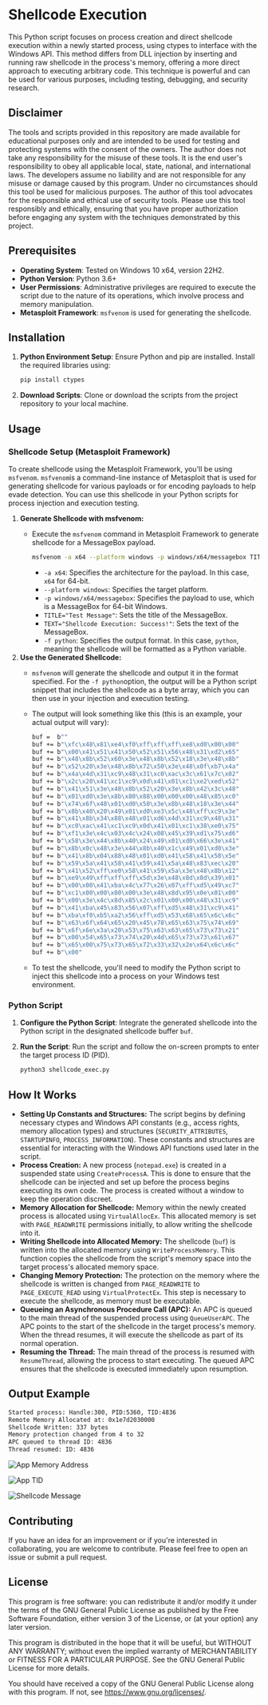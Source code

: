 # Shellcode Execution

This Python script focuses on process creation and direct shellcode execution within a newly started process, using ctypes to interface with the Windows API. This method differs from DLL injection by inserting and running raw shellcode in the process's memory, offering a more direct approach to executing arbitrary code. This technique is powerful and can be used for various purposes, including testing, debugging, and security research.

## Disclaimer

The tools and scripts provided in this repository are made available for educational purposes only and are intended to be used for testing and protecting systems with the consent of the owners. The author does not take any responsibility for the misuse of these tools. It is the end user's responsibility to obey all applicable local, state, national, and international laws. The developers assume no liability and are not responsible for any misuse or damage caused by this program. Under no circumstances should this tool be used for malicious purposes. The author of this tool advocates for the responsible and ethical use of security tools. Please use this tool responsibly and ethically, ensuring that you have proper authorization before engaging any system with the techniques demonstrated by this project.

## Prerequisites

- **Operating System**: Tested on Windows 10 x64, version 22H2.
- **Python Version**: Python 3.6+
- **User Permissions**: Administrative privileges are required to execute the script due to the nature of its operations, which involve process and memory manipulation.
- **Metasploit Framework**: `msfvenom` is used for generating the shellcode.

## Installation

1. **Python Environment Setup**: Ensure Python and pip are installed. Install the required libraries using:
    
    ```bash
    pip install ctypes
    ```
    
2. **Download Scripts**: Clone or download the scripts from the project repository to your local machine.

## Usage

### Shellcode Setup (Metasploit Framework)

To create shellcode using the Metasploit Framework, you'll be using `msfvenom`. `msfvenom`is a command-line instance of Metasploit that is used for generating shellcode for various payloads or for encoding payloads to help evade detection. You can use this shellcode in your Python scripts for process injection and execution testing.

1. **Generate Shellcode with msfvenom:**
    - Execute the `msfvenom` command in Metasploit Framework to generate shellcode for a MessageBox payload.
        
        ```bash
        msfvenom -a x64 --platform windows -p windows/x64/messagebox TITLE="Test Message" TEXT="Shellcode Execution: Success!" -f python
        ```
        
        - `-a x64`: Specifies the architecture for the payload. In this case, `x64` for 64-bit.
        - `--platform windows`: Specifies the target platform.
        - `-p windows/x64/messagebox`: Specifies the payload to use, which is a MessageBox for 64-bit Windows.
        - `TITLE="Test Message"`: Sets the title of the MessageBox.
        - `TEXT="Shellcode Execution: Success!"`: Sets the text of the MessageBox.
        - `-f python`: Specifies the output format. In this case, `python`, meaning the shellcode will be formatted as a Python variable.
2. **Use the Generated Shellcode:**
    - `msfvenom` will generate the shellcode and output it in the format specified. For the `-f python`option, the output will be a Python script snippet that includes the shellcode as a byte array, which you can then use in your injection and execution testing.
    - The output will look something like this (this is an example, your actual output will vary):
        
        ```bash
        buf =  b""
        buf += b"\xfc\x48\x81\xe4\xf0\xff\xff\xff\xe8\xd0\x00\x00"
        buf += b"\x00\x41\x51\x41\x50\x52\x51\x56\x48\x31\xd2\x65"
        buf += b"\x48\x8b\x52\x60\x3e\x48\x8b\x52\x18\x3e\x48\x8b"
        buf += b"\x52\x20\x3e\x48\x8b\x72\x50\x3e\x48\x0f\xb7\x4a"
        buf += b"\x4a\x4d\x31\xc9\x48\x31\xc0\xac\x3c\x61\x7c\x02"
        buf += b"\x2c\x20\x41\xc1\xc9\x0d\x41\x01\xc1\xe2\xed\x52"
        buf += b"\x41\x51\x3e\x48\x8b\x52\x20\x3e\x8b\x42\x3c\x48"
        buf += b"\x01\xd0\x3e\x8b\x80\x88\x00\x00\x00\x48\x85\xc0"
        buf += b"\x74\x6f\x48\x01\xd0\x50\x3e\x8b\x48\x18\x3e\x44"
        buf += b"\x8b\x40\x20\x49\x01\xd0\xe3\x5c\x48\xff\xc9\x3e"
        buf += b"\x41\x8b\x34\x88\x48\x01\xd6\x4d\x31\xc9\x48\x31"
        buf += b"\xc0\xac\x41\xc1\xc9\x0d\x41\x01\xc1\x38\xe0\x75"
        buf += b"\xf1\x3e\x4c\x03\x4c\x24\x08\x45\x39\xd1\x75\xd6"
        buf += b"\x58\x3e\x44\x8b\x40\x24\x49\x01\xd0\x66\x3e\x41"
        buf += b"\x8b\x0c\x48\x3e\x44\x8b\x40\x1c\x49\x01\xd0\x3e"
        buf += b"\x41\x8b\x04\x88\x48\x01\xd0\x41\x58\x41\x58\x5e"
        buf += b"\x59\x5a\x41\x58\x41\x59\x41\x5a\x48\x83\xec\x20"
        buf += b"\x41\x52\xff\xe0\x58\x41\x59\x5a\x3e\x48\x8b\x12"
        buf += b"\xe9\x49\xff\xff\xff\x5d\x3e\x48\x8d\x8d\x39\x01"
        buf += b"\x00\x00\x41\xba\x4c\x77\x26\x07\xff\xd5\x49\xc7"
        buf += b"\xc1\x00\x00\x00\x00\x3e\x48\x8d\x95\x0e\x01\x00"
        buf += b"\x00\x3e\x4c\x8d\x85\x2c\x01\x00\x00\x48\x31\xc9"
        buf += b"\x41\xba\x45\x83\x56\x07\xff\xd5\x48\x31\xc9\x41"
        buf += b"\xba\xf0\xb5\xa2\x56\xff\xd5\x53\x68\x65\x6c\x6c"
        buf += b"\x63\x6f\x64\x65\x20\x45\x78\x65\x63\x75\x74\x69"
        buf += b"\x6f\x6e\x3a\x20\x53\x75\x63\x63\x65\x73\x73\x21"
        buf += b"\x00\x54\x65\x73\x74\x20\x4d\x65\x73\x73\x61\x67"
        buf += b"\x65\x00\x75\x73\x65\x72\x33\x32\x2e\x64\x6c\x6c"
        buf += b"\x00"
        ```
        
    - To test the shellcode, you'll need to modify the Python script to inject this shellcode into a process on your Windows test environment.

### Python Script

1. **Configure the Python Script**: Integrate the generated shellcode into the Python script in the designated shellcode buffer `buf`.
2. **Run the Script**: Run the script and follow the on-screen prompts to enter the target process ID (PID).
    
    ```bash
    python3 shellcode_exec.py
    ```
## How It Works

- **Setting Up Constants and Structures:** The script begins by defining necessary ctypes and Windows API constants (e.g., access rights, memory allocation types) and structures (`SECURITY_ATTRIBUTES`, `STARTUPINFO`, `PROCESS_INFORMATION`). These constants and structures are essential for interacting with the Windows API functions used later in the script.
- **Process Creation:** A new process (`notepad.exe`) is created in a suspended state using `CreateProcessA`. This is done to ensure that the shellcode can be injected and set up before the process begins executing its own code. The process is created without a window to keep the operation discreet.
- **Memory Allocation for Shellcode:** Memory within the newly created process is allocated using `VirtualAllocEx`. This allocated memory is set with `PAGE_READWRITE` permissions initially, to allow writing the shellcode into it.
- **Writing Shellcode into Allocated Memory:** The shellcode (`buf`) is written into the allocated memory using `WriteProcessMemory`. This function copies the shellcode from the script's memory space into the target process's allocated memory space.
- **Changing Memory Protection:** The protection on the memory where the shellcode is written is changed from `PAGE_READWRITE` to `PAGE_EXECUTE_READ` using `VirtualProtectEx`. This step is necessary to execute the shellcode, as memory must be executable.
- **Queueing an Asynchronous Procedure Call (APC):** An APC is queued to the main thread of the suspended process using `QueueUserAPC`. The APC points to the start of the shellcode in the target process's memory. When the thread resumes, it will execute the shellcode as part of its normal operation.
- **Resuming the Thread:** The main thread of the process is resumed with `ResumeThread`, allowing the process to start executing. The queued APC ensures that the shellcode is executed immediately upon resumption.

## Output Example

```bash
Started process: Handle:300, PID:5360, TID:4836
Remote Memory Allocated at: 0x1e7d2030000
Shellcode Written: 337 bytes
Memory protection changed from 4 to 32
APC queued to thread ID: 4836
Thread resumed: ID: 4836
```
![App Memory Address](/images/app_memory_address.png)

![App TID](/images/app_threads.png)

![Shellcode Message](/images/shell_execution_success.png)

## Contributing

If you have an idea for an improvement or if you're interested in collaborating, you are welcome to contribute. Please feel free to open an issue or submit a pull request.

## License

This program is free software: you can redistribute it and/or modify it under the terms of the GNU General Public License as published by the Free Software Foundation, either version 3 of the License, or (at your option) any later version.

This program is distributed in the hope that it will be useful, but WITHOUT ANY WARRANTY; without even the implied warranty of MERCHANTABILITY or FITNESS FOR A PARTICULAR PURPOSE. See the GNU General Public License for more details.

You should have received a copy of the GNU General Public License along with this program. If not, see https://www.gnu.org/licenses/.
